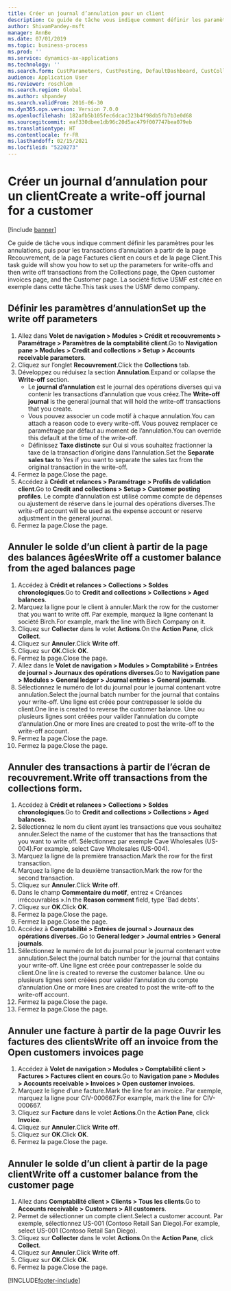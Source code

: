 ```yaml
---
title: Créer un journal d’annulation pour un client
description: Ce guide de tâche vous indique comment définir les paramètres pour les annulations, puis pour les transactions d’annulation à partir de la page Recouvrement, de la page Factures client en cours et de la page Client.
author: ShivamPandey-msft
manager: AnnBe
ms.date: 07/01/2019
ms.topic: business-process
ms.prod: ''
ms.service: dynamics-ax-applications
ms.technology: ''
ms.search.form: CustParameters, CustPosting, DefaultDashboard, CustCollectionsPoolsListPage, CustWriteOff, LedgerJournalTable, LedgerJournalTransDaily, CustCollections, CustOpenInvoicesListPage, CustTable
audience: Application User
ms.reviewer: roschlom
ms.search.region: Global
ms.author: shpandey
ms.search.validFrom: 2016-06-30
ms.dyn365.ops.version: Version 7.0.0
ms.openlocfilehash: 182afb5b105fec6dcac323b4f98db5fb7b3e0d68
ms.sourcegitcommit: eaf330dbee1db96c20d5ac479f007747bea079eb
ms.translationtype: HT
ms.contentlocale: fr-FR
ms.lasthandoff: 02/15/2021
ms.locfileid: "5220273"
---
```

# <a name="create-a-write-off-journal-for-a-customer"></a><span data-ttu-id="09177-103">Créer un journal d’annulation pour un client</span><span class="sxs-lookup"><span data-stu-id="09177-103">Create a write-off journal for a customer</span></span>

[!include [banner](../../includes/banner.md)]

<span data-ttu-id="09177-104">Ce guide de tâche vous indique comment définir les paramètres pour les annulations, puis pour les transactions d’annulation à partir de la page Recouvrement, de la page Factures client en cours et de la page Client.</span><span class="sxs-lookup"><span data-stu-id="09177-104">This task guide will show you how to set up the parameters for write-offs and then write off transactions from the Collections page, the Open customer invoices page, and the Customer page.</span></span> <span data-ttu-id="09177-105">La société fictive USMF est citée en exemple dans cette tâche.</span><span class="sxs-lookup"><span data-stu-id="09177-105">This task uses the USMF demo company.</span></span>


## <a name="set-up-the-write-off-parameters"></a><span data-ttu-id="09177-106">Définir les paramètres d’annulation</span><span class="sxs-lookup"><span data-stu-id="09177-106">Set up the write off parameters</span></span>
1. <span data-ttu-id="09177-107">Allez dans **Volet de navigation > Modules > Crédit et recouvrements > Paramétrage > Paramètres de la comptabilité client**.</span><span class="sxs-lookup"><span data-stu-id="09177-107">Go to **Navigation pane > Modules > Credit and collections > Setup > Accounts receivable parameters**.</span></span>
2. <span data-ttu-id="09177-108">Cliquez sur l’onglet **Recouvrement**.</span><span class="sxs-lookup"><span data-stu-id="09177-108">Click the **Collections** tab.</span></span>
3. <span data-ttu-id="09177-109">Développez ou réduisez la section **Annulation**.</span><span class="sxs-lookup"><span data-stu-id="09177-109">Expand or collapse the **Write-off** section.</span></span>
    - <span data-ttu-id="09177-110">Le **journal d’annulation** est le journal des opérations diverses qui va contenir les transactions d’annulation que vous créez.</span><span class="sxs-lookup"><span data-stu-id="09177-110">The **Write-off journal** is the general journal that will hold the write-off transactions that you create.</span></span>  
    - <span data-ttu-id="09177-111">Vous pouvez associer un code motif à chaque annulation.</span><span class="sxs-lookup"><span data-stu-id="09177-111">You can attach a reason code to every write-off.</span></span> <span data-ttu-id="09177-112">Vous pouvez remplacer ce paramétrage par défaut au moment de l’annulation.</span><span class="sxs-lookup"><span data-stu-id="09177-112">You can override this default at the time of the write-off.</span></span>  
    - <span data-ttu-id="09177-113">Définissez **Taxe distincte** sur Oui si vous souhaitez fractionner la taxe de la transaction d’origine dans l’annulation.</span><span class="sxs-lookup"><span data-stu-id="09177-113">Set the **Separate sales tax** to Yes if you want to separate the sales tax from the original transaction in the write-off.</span></span>  
4. <span data-ttu-id="09177-114">Fermez la page.</span><span class="sxs-lookup"><span data-stu-id="09177-114">Close the page.</span></span>
5. <span data-ttu-id="09177-115">Accédez à **Crédit et relances > Paramétrage > Profils de validation client**.</span><span class="sxs-lookup"><span data-stu-id="09177-115">Go to **Credit and collections > Setup > Customer posting profiles**.</span></span> <span data-ttu-id="09177-116">Le compte d’annulation est utilisé comme compte de dépenses ou ajustement de réserve dans le journal des opérations diverses.</span><span class="sxs-lookup"><span data-stu-id="09177-116">The write-off account will be used as the expense account or reserve adjustment in the general journal.</span></span>
6. <span data-ttu-id="09177-117">Fermez la page.</span><span class="sxs-lookup"><span data-stu-id="09177-117">Close the page.</span></span>

## <a name="write-off-a-customer-balance-from-the-aged-balances-page"></a><span data-ttu-id="09177-118">Annuler le solde d’un client à partir de la page des balances âgées</span><span class="sxs-lookup"><span data-stu-id="09177-118">Write off a customer balance from the aged balances page</span></span>
1. <span data-ttu-id="09177-119">Accédez à **Crédit et relances > Collections > Soldes chronologiques**.</span><span class="sxs-lookup"><span data-stu-id="09177-119">Go to **Credit and collections > Collections > Aged balances**.</span></span>
2. <span data-ttu-id="09177-120">Marquez la ligne pour le client à annuler.</span><span class="sxs-lookup"><span data-stu-id="09177-120">Mark the row for the customer that you want to write off.</span></span> <span data-ttu-id="09177-121">Par exemple, marquez la ligne contenant la société Birch.</span><span class="sxs-lookup"><span data-stu-id="09177-121">For example, mark the line with Birch Company on it.</span></span>
3. <span data-ttu-id="09177-122">Cliquez sur **Collecter** dans le volet **Actions**.</span><span class="sxs-lookup"><span data-stu-id="09177-122">On the **Action Pane**, click **Collect**.</span></span>
4. <span data-ttu-id="09177-123">Cliquez sur **Annuler**.</span><span class="sxs-lookup"><span data-stu-id="09177-123">Click **Write off**.</span></span>
5. <span data-ttu-id="09177-124">Cliquez sur **OK**.</span><span class="sxs-lookup"><span data-stu-id="09177-124">Click **OK**.</span></span>
6. <span data-ttu-id="09177-125">Fermez la page.</span><span class="sxs-lookup"><span data-stu-id="09177-125">Close the page.</span></span>
7. <span data-ttu-id="09177-126">Allez dans le **Volet de navigation > Modules > Comptabilité > Entrées de journal > Journaux des opérations diverses**.</span><span class="sxs-lookup"><span data-stu-id="09177-126">Go to **Navigation pane > Modules > General ledger > Journal entries > General journals**.</span></span>
8. <span data-ttu-id="09177-127">Sélectionnez le numéro de lot du journal pour le journal contenant votre annulation.</span><span class="sxs-lookup"><span data-stu-id="09177-127">Select the journal batch number for the journal that contains your write-off.</span></span> <span data-ttu-id="09177-128">Une ligne est créée pour contrepasser le solde du client.</span><span class="sxs-lookup"><span data-stu-id="09177-128">One line is created to reverse the customer balance.</span></span> <span data-ttu-id="09177-129">Une ou plusieurs lignes sont créées pour valider l’annulation du compte d’annulation.</span><span class="sxs-lookup"><span data-stu-id="09177-129">One or more lines are created to post the write-off to the write-off account.</span></span>  
9. <span data-ttu-id="09177-130">Fermez la page.</span><span class="sxs-lookup"><span data-stu-id="09177-130">Close the page.</span></span>
10. <span data-ttu-id="09177-131">Fermez la page.</span><span class="sxs-lookup"><span data-stu-id="09177-131">Close the page.</span></span>

## <a name="write-off-transactions-from-the-collections-form"></a><span data-ttu-id="09177-132">Annuler des transactions à partir de l’écran de recouvrement.</span><span class="sxs-lookup"><span data-stu-id="09177-132">Write off transactions from the collections form.</span></span>
1. <span data-ttu-id="09177-133">Accédez à **Crédit et relances > Collections > Soldes chronologiques**.</span><span class="sxs-lookup"><span data-stu-id="09177-133">Go to **Credit and collections > Collections > Aged balances**.</span></span>
2. <span data-ttu-id="09177-134">Sélectionnez le nom du client ayant les transactions que vous souhaitez annuler.</span><span class="sxs-lookup"><span data-stu-id="09177-134">Select the name of the customer that has the transactions that you want to write off.</span></span> <span data-ttu-id="09177-135">Sélectionnez par exemple Cave Wholesales (US-004).</span><span class="sxs-lookup"><span data-stu-id="09177-135">For example, select Cave Wholesales (US-004).</span></span>
3. <span data-ttu-id="09177-136">Marquez la ligne de la première transaction.</span><span class="sxs-lookup"><span data-stu-id="09177-136">Mark the row for the first transaction.</span></span>
4. <span data-ttu-id="09177-137">Marquez la ligne de la deuxième transaction.</span><span class="sxs-lookup"><span data-stu-id="09177-137">Mark the row for the second transaction.</span></span>
5. <span data-ttu-id="09177-138">Cliquez sur **Annuler**.</span><span class="sxs-lookup"><span data-stu-id="09177-138">Click **Write off**.</span></span>
6. <span data-ttu-id="09177-139">Dans le champ **Commentaire du motif**, entrez « Créances irrécouvrables ».</span><span class="sxs-lookup"><span data-stu-id="09177-139">In the **Reason comment** field, type 'Bad debts'.</span></span>
7. <span data-ttu-id="09177-140">Cliquez sur **OK**.</span><span class="sxs-lookup"><span data-stu-id="09177-140">Click **OK**.</span></span>
8. <span data-ttu-id="09177-141">Fermez la page.</span><span class="sxs-lookup"><span data-stu-id="09177-141">Close the page.</span></span>
9. <span data-ttu-id="09177-142">Fermez la page.</span><span class="sxs-lookup"><span data-stu-id="09177-142">Close the page.</span></span>
10. <span data-ttu-id="09177-143">Accédez à **Comptabilité > Entrées de journal > Journaux des opérations diverses.**.</span><span class="sxs-lookup"><span data-stu-id="09177-143">Go to **General ledger > Journal entries > General journals**.</span></span>
11. <span data-ttu-id="09177-144">Sélectionnez le numéro de lot du journal pour le journal contenant votre annulation.</span><span class="sxs-lookup"><span data-stu-id="09177-144">Select the journal batch number for the journal that contains your write-off.</span></span> <span data-ttu-id="09177-145">Une ligne est créée pour contrepasser le solde du client.</span><span class="sxs-lookup"><span data-stu-id="09177-145">One line is created to reverse the customer balance.</span></span> <span data-ttu-id="09177-146">Une ou plusieurs lignes sont créées pour valider l’annulation du compte d’annulation.</span><span class="sxs-lookup"><span data-stu-id="09177-146">One or more lines are created to post the write-off to the write-off account.</span></span>  
12. <span data-ttu-id="09177-147">Fermez la page.</span><span class="sxs-lookup"><span data-stu-id="09177-147">Close the page.</span></span>
13. <span data-ttu-id="09177-148">Fermez la page.</span><span class="sxs-lookup"><span data-stu-id="09177-148">Close the page.</span></span>

## <a name="write-off-an-invoice-from-the-open-customers-invoices-page"></a><span data-ttu-id="09177-149">Annuler une facture à partir de la page Ouvrir les factures des clients</span><span class="sxs-lookup"><span data-stu-id="09177-149">Write off an invoice from the Open customers invoices page</span></span>
1. <span data-ttu-id="09177-150">Accédez à **Volet de navigation > Modules > Comptabilité client > Factures > Factures client en cours**.</span><span class="sxs-lookup"><span data-stu-id="09177-150">Go to **Navigation pane > Modules > Accounts receivable > Invoices > Open customer invoices**.</span></span>
2. <span data-ttu-id="09177-151">Marquez le ligne d’une facture.</span><span class="sxs-lookup"><span data-stu-id="09177-151">Mark the line for an invoice.</span></span> <span data-ttu-id="09177-152">Par exemple, marquez la ligne pour CIV-000667.</span><span class="sxs-lookup"><span data-stu-id="09177-152">For example, mark the line for CIV-000667.</span></span>
3. <span data-ttu-id="09177-153">Cliquez sur **Facture** dans le volet **Actions**.</span><span class="sxs-lookup"><span data-stu-id="09177-153">On the **Action Pane**, click **Invoice**.</span></span>
4. <span data-ttu-id="09177-154">Cliquez sur **Annuler**.</span><span class="sxs-lookup"><span data-stu-id="09177-154">Click **Write off**.</span></span>
5. <span data-ttu-id="09177-155">Cliquez sur **OK**.</span><span class="sxs-lookup"><span data-stu-id="09177-155">Click **OK**.</span></span>
6. <span data-ttu-id="09177-156">Fermez la page.</span><span class="sxs-lookup"><span data-stu-id="09177-156">Close the page.</span></span>

## <a name="write-off-a-customer-balance-from-the-customer-page"></a><span data-ttu-id="09177-157">Annuler le solde d’un client à partir de la page client</span><span class="sxs-lookup"><span data-stu-id="09177-157">Write off a customer balance from the customer page</span></span>
1. <span data-ttu-id="09177-158">Allez dans **Comptabilité client > Clients > Tous les clients**.</span><span class="sxs-lookup"><span data-stu-id="09177-158">Go to **Accounts receivable > Customers > All customers**.</span></span>
2. <span data-ttu-id="09177-159">Permet de sélectionner un compte client.</span><span class="sxs-lookup"><span data-stu-id="09177-159">Select a customer account.</span></span> <span data-ttu-id="09177-160">Par exemple, sélectionnez US-001 (Contoso Retail San Diego).</span><span class="sxs-lookup"><span data-stu-id="09177-160">For example, select US-001 (Contoso Retail San Diego).</span></span>
3. <span data-ttu-id="09177-161">Cliquez sur **Collecter** dans le volet **Actions**.</span><span class="sxs-lookup"><span data-stu-id="09177-161">On the **Action Pane**, click **Collect**.</span></span>
4. <span data-ttu-id="09177-162">Cliquez sur **Annuler**.</span><span class="sxs-lookup"><span data-stu-id="09177-162">Click **Write off**.</span></span>
5. <span data-ttu-id="09177-163">Cliquez sur **OK**.</span><span class="sxs-lookup"><span data-stu-id="09177-163">Click **OK**.</span></span>
6. <span data-ttu-id="09177-164">Fermez la page.</span><span class="sxs-lookup"><span data-stu-id="09177-164">Close the page.</span></span>



[!INCLUDE[footer-include](../../../includes/footer-banner.md)]
